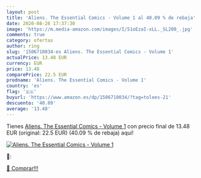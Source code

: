 ```yaml
---
layout: post
title: 'Aliens. The Essential Comics - Volume 1 al 40.09 % de rebaja'
date: 2020-08-26 17:37:30
image: 'https://m.media-amazon.com/images/I/51oEzaI-xLL._SL200_.jpg'
comments: true
category: ofertas
author: ring
slug: '1506710034-es Aliens. The Essential Comics - Volume 1'
actualPrice: 13.48 EUR
currency: EUR
price: 13.48
comparePrice: 22.5 EUR
prodname: 'Aliens. The Essential Comics - Volume 1'
country: 'es'
flag: '🇪🇸'
buyurl: 'https://www.amazon.es/dp/1506710034/?tag=tolees-21'
descuento: '40.09'
average: '13.48'
---
```


Tienes [Aliens. The Essential Comics - Volume 1](https://www.amazon.es/dp/1506710034/?tag=tolees-21) con precio final de  13.48 EUR (original: 22.5 EUR) (40.09 %  de rebaja) aqui!

[![Aliens. The Essential Comics - Volume 1](https://m.media-amazon.com/images/I/51oEzaI-xLL._SL200_.jpg)](https://www.amazon.es/dp/1506710034/?tag=tolees-21)

🔎:


[🛒 Comprar!!!](https://www.amazon.es/dp/1506710034/?tag=tolees-21)
